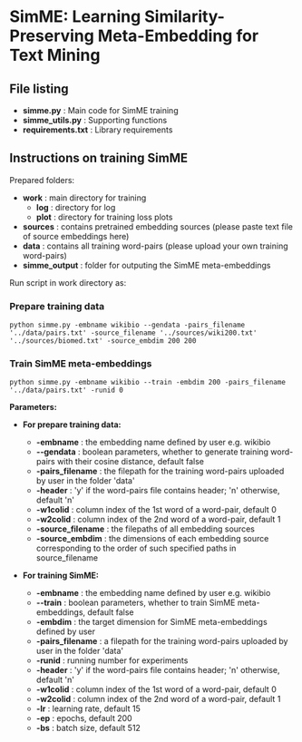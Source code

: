 # SimME: Learning Similarity-Preserving Meta-Embedding for Text Mining


## File listing
+ __simme.py__ : Main code for SimME training
+ __simme_utils.py__ : Supporting functions
+ __requirements.txt__ : Library requirements


## Instructions on training SimME

Prepared folders:
+ __work__ : main directory for training 
    + __log__ : directory for log
    + __plot__ : directory for training loss plots
+ __sources__ : contains pretrained embedding sources (please paste text file of source embeddings here)
+ __data__ : contains all training word-pairs (please upload your own training word-pairs)
+ __simme_output__ : folder for outputing the SimME meta-embeddings




Run script in work directory as:

### Prepare training data
    python simme.py -embname wikibio --gendata -pairs_filename '../data/pairs.txt' -source_filename '../sources/wiki200.txt' '../sources/biomed.txt' -source_embdim 200 200 
    
### Train SimME meta-embeddings
    python simme.py -embname wikibio --train -embdim 200 -pairs_filename '../data/pairs.txt' -runid 0 
    
    
<b>Parameters:</b>

+ __For prepare training data:__
  + __-embname__ : the embedding name defined by user e.g. wikibio
  + __--gendata__ : boolean parameters, whether to generate training word-pairs with their cosine distance, default false
  + __-pairs_filename__ : the filepath for the training word-pairs uploaded by user in the folder 'data'
  + __-header__ : 'y' if the word-pairs file contains header; 'n' otherwise, default 'n'
  + __-w1colid__ : column index of the 1st word of a word-pair, default 0
  + __-w2colid__ : column index of the 2nd word of a word-pair, default 1
  + __-source_filename__ : the filepaths of all embedding sources 
  + __-source_embdim__ : the dimensions of each embedding source corresponding to the order of such specified paths in source_filename

+ __For training SimME:__
  + __-embname__ : the embedding name defined by user e.g. wikibio
  + __--train__ : boolean parameters, whether to train SimME meta-embeddings, default false
  + __-embdim__ : the target dimension for SimME meta-embeddings defined by user
  + __-pairs_filename__ : a filepath for the training word-pairs uploaded by user in the folder 'data'
  + __-runid__ : running number for experiments
  + __-header__ : 'y' if the word-pairs file contains header; 'n' otherwise, default 'n'
  + __-w1colid__ : column index of the 1st word of a word-pair, default 0
  + __-w2colid__ : column index of the 2nd word of a word-pair, default 1
  + __-lr__ : learning rate, default 15
  + __-ep__ : epochs, default 200
  + __-bs__ : batch size, default 512
  
  
